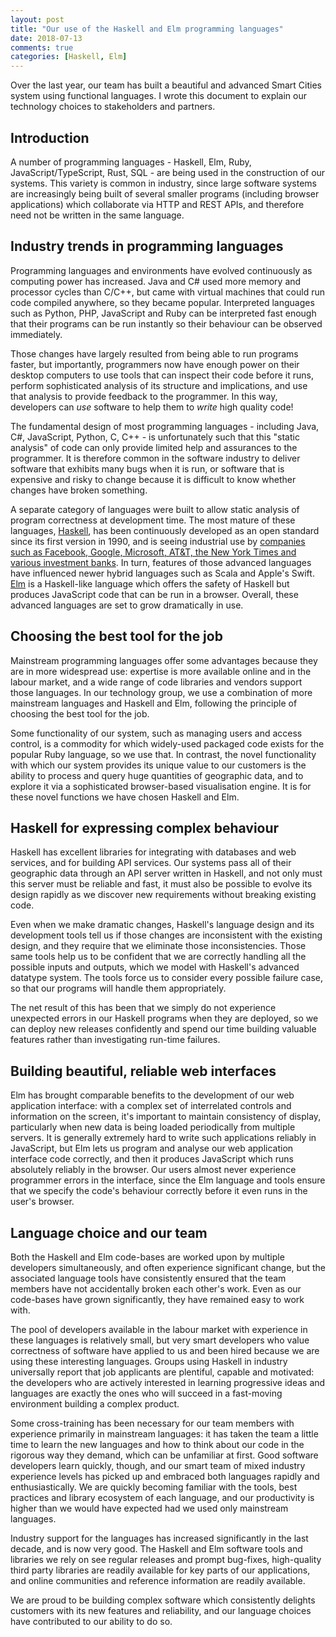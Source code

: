 ```yaml
---
layout: post
title: "Our use of the Haskell and Elm programming languages"
date: 2018-07-13
comments: true
categories: [Haskell, Elm]
---
```


Over the last year, our team has built a beautiful and advanced Smart Cities system using functional languages. I wrote this document to explain our technology choices to stakeholders and partners.

<!-- more -->

## Introduction

A number of programming languages - Haskell, Elm, Ruby, JavaScript/TypeScript, Rust, SQL - are being used in the construction of our systems. This variety is common in industry, since large software systems are increasingly being built of several smaller programs (including browser applications) which collaborate via HTTP and REST APIs, and therefore need not be written in the same language.

## Industry trends in programming languages

Programming languages and environments have evolved continuously as computing power has increased. Java and C# used more memory and processor cycles than C/C++, but came with virtual machines that could run code compiled anywhere, so they became popular. Interpreted languages such as Python, PHP, JavaScript and Ruby can be interpreted fast enough that their programs can be run instantly so their behaviour can be observed immediately.

Those changes have largely resulted from being able to run programs faster, but importantly, programmers now have enough power on their desktop computers to use tools that can inspect their code before it runs, perform sophisticated analysis of its structure and implications, and use that analysis to provide feedback to the programmer. In this way, developers can _use_ software to help them to _write_ high quality code!

The fundamental design of most programming languages - including Java, C#, JavaScript, Python, C, C++ - is unfortunately such that this "static analysis" of code can only provide limited help and assurances to the programmer. It is therefore common in the software industry to deliver software that exhibits many bugs when it is run, or software that is expensive and risky to change because it is difficult to know whether changes have broken something.

A separate category of languages were built to allow static analysis of program correctness at development time. The most mature of these languages, [Haskell](https://en.wikipedia.org/wiki/Haskell_(programming_language)), has been continuously developed as an open standard since its first version in 1990, and is seeing industrial use by [companies such as Facebook, Google, Microsoft, AT&T, the New York Times and various investment banks](https://wiki.haskell.org/Haskell_in_industry). In turn, features of those advanced languages have influenced newer hybrid languages such as Scala and Apple's Swift. [Elm](http://elm-lang.org/) is a Haskell-like language which offers the safety of Haskell but produces JavaScript code that can be run in a browser. Overall, these advanced languages are set to grow dramatically in use.

## Choosing the best tool for the job

Mainstream programming languages offer some advantages because they are in more widespread use: expertise is more available online and in the labour market, and a wide range of code libraries and vendors support those languages. In our technology group, we use a combination of more mainstream languages and Haskell and Elm, following the principle of choosing the best tool for the job.

Some functionality of our system, such as managing users and access control, is a commodity for which widely-used packaged code exists for the popular Ruby language, so we use that. In contrast, the novel functionality with which our system provides its unique value to our customers is the ability to process and query huge quantities of geographic data, and to explore it via a sophisticated browser-based visualisation engine. It is for these novel functions we have chosen Haskell and Elm.

## Haskell for expressing complex behaviour

Haskell has excellent libraries for integrating with databases and web services, and for building API services. Our systems pass all of their geographic data through an API server written in Haskell, and not only must this server must be reliable and fast, it must also be possible to evolve its design rapidly as we discover new requirements without breaking existing code.

Even when we make dramatic changes, Haskell's language design and its development tools tell us if those changes are inconsistent with the existing design, and they require that we eliminate those inconsistencies. Those same tools help us to be confident that we are correctly handling all the possible inputs and outputs, which we model with Haskell's advanced datatype system. The tools force us to consider every possible failure case, so that our programs will handle them appropriately.

The net result of this has been that we simply do not experience unexpected errors in our Haskell programs when they are deployed, so we can deploy new releases confidently and spend our time building valuable features rather than investigating run-time failures.

## Building beautiful, reliable web interfaces

Elm has brought comparable benefits to the development of our web application interface: with a complex set of interrelated controls and information on the screen, it's important to maintain consistency of display, particularly when new data is being loaded periodically from multiple servers. It is generally extremely hard to write such applications reliably in JavaScript, but Elm lets us program and analyse our web application interface code correctly, and then it produces JavaScript which runs absolutely reliably in the browser. Our users almost never experience programmer errors in the interface, since the Elm language and tools ensure that we specify the code's behaviour correctly before it even runs in the user's browser.

## Language choice and our team

Both the Haskell and Elm code-bases are worked upon by multiple developers simultaneously, and often experience significant change, but the associated language tools have consistently ensured that the team members have not accidentally broken each other's work. Even as our code-bases have grown significantly, they have remained easy to work with.

The pool of developers available in the labour market with experience in these languages is relatively small, but very smart developers who value correctness of software have applied to us and been hired because we are using these interesting languages. Groups using Haskell in industry universally report that job applicants are plentiful, capable and motivated: the developers who are actively interested in learning progressive ideas and languages are exactly the ones who will succeed in a fast-moving environment building a complex product.

Some cross-training has been necessary for our team members with experience primarily in mainstream languages: it has taken the team a little time to learn the new languages and how to think about our code in the rigorous way they demand, which can be unfamiliar at first. Good software developers learn quickly, though, and our smart team of mixed industry experience levels has picked up and embraced both languages rapidly and enthusiastically. We are quickly becoming familiar with the tools, best practices and library ecosystem of each language, and our productivity is higher than we would have expected had we used only mainstream languages. 

Industry support for the languages has increased significantly in the last decade, and is now very good. The Haskell and Elm software tools and libraries we rely on see regular releases and prompt bug-fixes, high-quality third party libraries are readily available for key parts of our applications, and online communities and reference information are readily available.

We are proud to be building complex software which consistently delights customers with its new features and reliability, and our language choices have contributed to our ability to do so.
